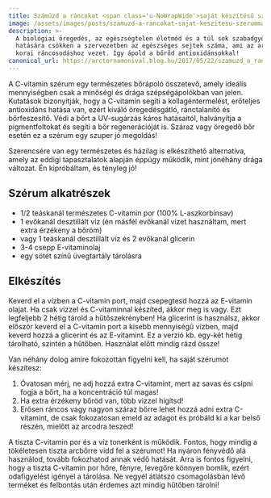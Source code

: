 ```yaml
---
title: Száműzd a ráncokat <span class='u-NoWrapWide'>saját készítésű szérummal</span>
image: /assets/images/posts/szamuzd-a-rancokat-sajat-keszitesu-szerummal-social.jpg
description: >-
  A biológiai öregedés, az egészségtelen életmód és a túl sok szabadgyök
  hatására csökken a szervezetben az egészséges sejtek száma, ami az arcon
  korai ráncosodáshoz vezet. Így ápold a bőrőd antioxidánsokkal!
canonical_url: https://arctornamonival.blog.hu/2017/05/22/szamuzd_a_rancokat_sajat_keszitesu_szerummal
---
```


A C-vitamin szérum egy természetes bőrápoló összetevő, amely ideális
mennyiségben csak a minőségi és drága szépségápolókban van jelen. Kutatások
bizonyítják, hogy a C-vitamin segíti a kollagéntermelést, erőteljes antioxidáns
hatása van, ezért kiváló öregedésgátló, ránctalanító és bőrfeszesítő. Védi a
bőrt a UV-sugárzás káros hatásaitól, halványítja a pigmentfoltokat és segíti a
bőr regenerációját is. Száraz vagy öregedő bőr esetén ez a szérum egy szuper jó
megoldás!

Szerencsére van egy természetes és házilag is elkészíthető alternatíva, amely az eddigi tapasztalatok alapján éppúgy működik, mint jónéhány drága változat. Én kipróbáltam,
és tényleg jó!

## Szérum alkatrészek

*   1/2 teáskanál természetes C-vitamin por (100% L-aszkorbinsav)
*   1 evőkanál desztillált víz (én másfél evőkanál vizet használtam, mert extra
    érzékeny a bőröm)
*   vagy 1 teáskanál desztillált víz és 2 evőkanál glicerin
*   3-4 csepp E-vitaminolaj
*   egy sötét színű üvegtartály tárolásra

## Elkészítés

Keverd el a vízben a C-vitamin port, majd csepegtesd hozzá az E-vitamin olajat.
Ha csak vizzel és C-vitaminnal készíted, akkor meg is vagy. Ezt legfeljebb 2
hétig tárold a hűtőszekrényben! Ha glicerint is használsz, akkor először keverd
el a C-vitamin port a kisebb mennyiségű vízben, majd keverd hozzá a glicerint és
az E-vitamint. Ez a verzió kb. egy-két hétig tárolható, szintén a hűtőben.
Használat előtt mindig rázd össze!

Van néhány dolog amire fokozottan figyelni kell, ha saját szérumot készítesz:

1.  Óvatosan mérj, ne adj hozzá extra C-vitamint, mert az savas és csipni fogja
    a bőrt, ha a koncentráció túl magas!
2.  Ha extra érzékeny bőröd van, több vizzel hígítsd!
3.  Erősen ráncos vagy nagyon száraz bőrre lehet hozzá adni extra C-vitamint,
    de csak fokozatosan emeld az adagot és próbáld ki a kar belső részén,
    mielőtt az arcodra teszed!

A tiszta C-vitamin por és a víz tonerként is működik. Fontos, hogy mindig a
tökéletesen tiszta arcbőrre vidd fel a szérumot! Ha nyáron fényvédő alá
használod, tovább fokozhatod annak védő hatását. Arra is fontos figyelni, hogy a
tiszta C-vitamin por hőre, fényre, levegőre könnyen bomlik, ezért odafigyelést
igényel a tárolása. Ne vegyél átlátszó csomagolásban lévő terméket és felbontás
után érdemes azt mindig hűtőben tárolni!
